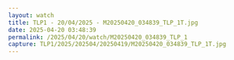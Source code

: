 ```yaml
---
layout: watch
title: TLP1 - 20/04/2025 - M20250420_034839_TLP_1T.jpg
date: 2025-04-20 03:48:39
permalink: /2025/04/20/watch/M20250420_034839_TLP_1
capture: TLP1/2025/202504/20250419/M20250420_034839_TLP_1T.jpg
---
```


